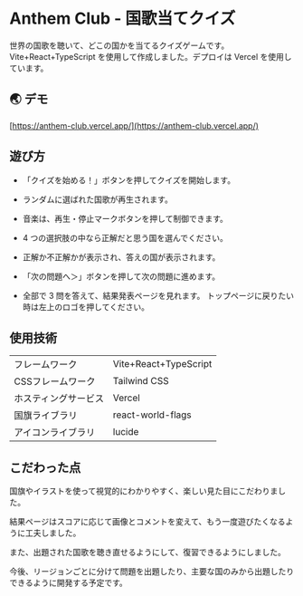 # Anthem Club - 国歌当てクイズ

世界の国歌を聴いて、どこの国かを当てるクイズゲームです。Vite+React+TypeScript を使用して作成しました。デプロイは Vercel を使用しています。

## 🌏 デモ

[https://anthem-club.vercel.app/](https://anthem-club.vercel.app/)

## 遊び方

- 「クイズを始める！」ボタンを押してクイズを開始します。

- ランダムに選ばれた国歌が再生されます。

- 音楽は、再生・停止マークボタンを押して制御できます。

- 4 つの選択肢の中なら正解だと思う国を選んでください。

- 正解か不正解かが表示され、答えの国が表示されます。

- 「次の問題へ＞」ボタンを押して次の問題に進めます。

- 全部で 3 問を答えて、結果発表ページを見れます。
  トップページに戻りたい時は左上のロゴを押してください。

## 使用技術

<table>
  <tbody>
      <tr>
      <td>フレームワーク</td>
      <td>Vite+React+TypeScript</td>
    </tr>
    <tr>
      <td>CSSフレームワーク</td>
      <td>Tailwind CSS</td>
    </tr>
    <tr>
      <td>ホスティングサービス</td>
      <td>Vercel</td>
    </tr>
    <tr>
      <td>国旗ライブラリ</td>
      <td>react-world-flags</td>
    </tr>
    <tr>
      <td>アイコンライブラリ</td>
      <td>lucide</td>
    </tr>
  </tbody>
</table>

## こだわった点

国旗やイラストを使って視覚的にわかりやすく、楽しい見た目にこだわりました。

結果ページはスコアに応じて画像とコメントを変えて、もう一度遊びたくなるように工夫しました。

また、出題された国歌を聴き直せるようにして、復習できるようにしました。

今後、リージョンごとに分けて問題を出題したり、主要な国のみから出題したりできるように開発する予定です。
